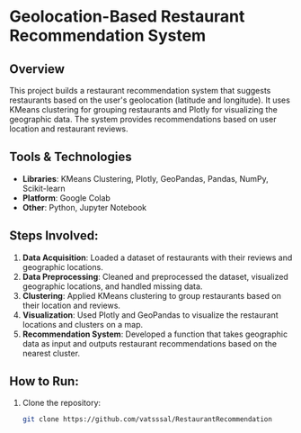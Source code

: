 # Geolocation-Based Restaurant Recommendation System

## Overview
This project builds a restaurant recommendation system that suggests restaurants based on the user's geolocation (latitude and longitude). It uses KMeans clustering for grouping restaurants and Plotly for visualizing the geographic data. The system provides recommendations based on user location and restaurant reviews.

## Tools & Technologies
- **Libraries**: KMeans Clustering, Plotly, GeoPandas, Pandas, NumPy, Scikit-learn
- **Platform**: Google Colab
- **Other**: Python, Jupyter Notebook

## Steps Involved:
1. **Data Acquisition**: Loaded a dataset of restaurants with their reviews and geographic locations.
2. **Data Preprocessing**: Cleaned and preprocessed the dataset, visualized geographic locations, and handled missing data.
3. **Clustering**: Applied KMeans clustering to group restaurants based on their location and reviews.
4. **Visualization**: Used Plotly and GeoPandas to visualize the restaurant locations and clusters on a map.
5. **Recommendation System**: Developed a function that takes geographic data as input and outputs restaurant recommendations based on the nearest cluster.

## How to Run:
1. Clone the repository:
   ```bash
   git clone https://github.com/vatsssal/RestaurantRecommendation
